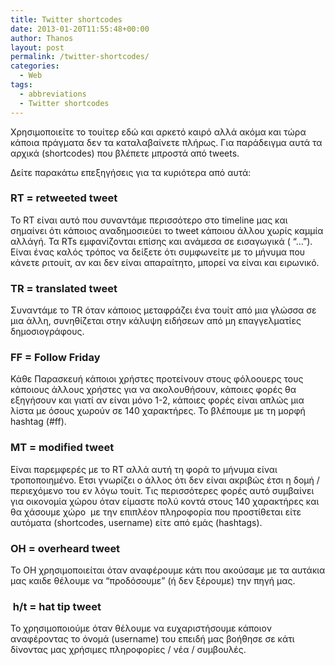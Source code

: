 ```yaml
---
title: Twitter shortcodes
date: 2013-01-20T11:55:48+00:00
author: Thanos
layout: post
permalink: /twitter-shortcodes/
categories:
  - Web
tags:
  - abbreviations
  - Twitter shortcodes
---
```

Χρησιμοποιείτε το τουίτερ εδώ και αρκετό καιρό αλλά ακόμα και τώρα κάποια πράγματα δεν τα καταλαβαίνετε πλήρως. Για παράδειγμα αυτά τα αρχικά (shortcodes) που βλέπετε μπροστά από tweets.

Δείτε παρακάτω επεξηγήσεις για τα κυριότερα από αυτά:

### RT = retweeted tweet

Το RT είναι αυτό που συναντάμε περισσότερο στο timeline μας και σημαίνει ότι κάποιος αναδημοσιεύει το tweet κάποιου άλλου χωρίς καμμία αλλάγή. Τα RTs εμφανίζονται επίσης και ανάμεσα σε εισαγωγικά ( “…”). Είναι ένας καλός τρόπος να δείξετε ότι συμφωνείτε με το μήνυμα που κάνετε ριτουίτ, αν και δεν είναι απαραίτητο, μπορεί να είναι και ειρωνικό.

### TR = translated tweet

Συναντάμε το TR όταν κάποιος μεταφράζει ένα τουίτ από μια γλώσσα σε μια άλλη, συνηθίζεται στην κάλυψη ειδήσεων από μη επαγγελματίες δημοσιογράφους.

### FF = Follow Friday

Κάθε Παρασκευή κάποιοι χρήστες προτείνουν στους φόλοουερς τους κάποιους άλλους χρήστες για να ακολουθήσουν, κάποιες φορές θα εξηγήσουν και γιατί αν είναι μόνο 1-2, κάποιες φορές είναι απλώς μια λίστα με όσους χωρούν σε 140 χαρακτήρες. Το βλέπουμε με τη μορφή hashtag (#ff).<!--more-->

### MT = modified tweet

Είναι παρεμφερές με το RT αλλά αυτή τη φορά το μήνυμα είναι τροποποιημένο. Ετσι γνωρίζει ο άλλος ότι δεν είναι ακριβώς έτσι η δομή / περιεχόμενο του εν λόγω τουίτ. Τις περισσότερες φορές αυτό συμβαίνει για οικονομία χώρου όταν είμαστε πολύ κοντά στους 140 χαρακτήρες και θα χάσουμε χώρο  με την επιπλέον πληροφορία που προστίθεται είτε αυτόματα (shortcodes, username) είτε από εμάς (hashtags).

### OH = overheard tweet

Το ΟΗ χρησιμοποιείται όταν αναφέρουμε κάτι που ακούσαμε με τα αυτάκια μας καιδε θέλουμε να &#8220;προδόσουμε&#8221; (ή δεν ξέρουμε) την πηγή μας.

###  h/t = hat tip tweet

Το χρησιμοποιούμε όταν θέλουμε να ευχαριστήσουμε κάποιον αναφέροντας το όνομά (username) του επειδή μας βοήθησε σε κάτι δίνοντας μας χρήσιμες πληροφορίες / νέα / συμβουλές.